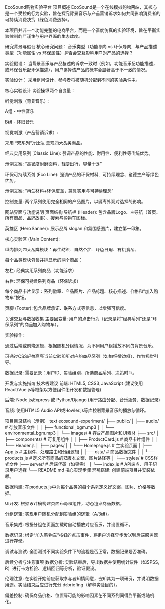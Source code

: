 EcoSound购物实验平台
项目概述
EcoSound是一个在线模拟购物网站，其核心是一个受控的行为实验，旨在探究背景音乐与产品营销诉求如何共同影响消费者的可持续消费决策（绿色消费选择）。

本项目并非一个功能完整的电商平台，而是一个高度仿真的实验环境，旨在平衡实验控制的严谨性与用户界面的生态效度。

研究背景与假设
核心研究问题： 音乐类型（功能导向 vs 环保导向）与产品描述类型（功能属性 vs 环保属性）是否会交互影响用户对产品的选择？

实验假设： 当背景音乐与产品描述的诉求一致时（例如，功能音乐配功能描述，或环保音乐配环保描述），用户选择该产品的概率会显著高于不一致的情况。

实验设计： 采用组间设计，参与者将被随机分配到不同的实验条件中。

核心实验设计
实验操纵两个自变量：

听觉刺激（背景音乐）:

A组 - 中性音乐


B组 - 怀旧音乐

视觉刺激（产品营销诉求）:

采用 “双系列”对比法 呈现四大品类商品。

经典实用系列 (Classic Line): 强调产品的性能、耐用性、便利性等传统优势。

示例文案: “高密度耐磨面料，轻便出行，容量十足”

环保可持续系列 (Eco Line): 强调产品的环保材料、可持续理念、道德生产等绿色优势。

示例文案: “再生材料+环保皮革，兼具实用与可持续理念”

控制变量: 两个系列使用完全相同的产品图片，以隔离外观对选择的影响。

网站界面与功能说明
页面结构
导航栏 (Header): 包含品牌Logo、主导航（首页、所有商品、品牌故事）、搜索与购物车图标。

英雄区 (Hero Banner): 展示品牌 slogan 和氛围感图片，建立第一印象。

核心实验区 (Main Content):

纵向排列四大品类模块：再生纺织、自然个护、绿色日用、有机食品。

每个品类模块包含并排显示的两个商品：

左栏: 经典实用系列商品（功能诉求）

右栏: 环保可持续系列商品（环保诉求）

每个商品卡片显示：系列徽章、产品图片、产品标题、核心描述、价格和“加入购物车”按钮。

页脚 (Footer): 包含品牌承诺、联系方式等信息，以增强可信度。

关键交互与数据收集
主要因变量: 用户的点击行为（记录是将“经典系列”还是“环保系列”的商品加入购物车）。

实验操作:

通过后端或前端逻辑，根据随机分组情况，为不同用户组播放不同的背景音乐。

可通过CSS轻微高亮当前实验组所对应的商品系列（如加细微边框），作为视觉引导。

数据记录: 需要记录：用户ID、实验组别、所选商品系列、决策时间。

开发与实施指南
技术栈建议
前端: HTML5, CSS3, JavaScript (建议使用React/Vue.js等框架以方便组件化开发和数据管理)

后端: Node.js/Express 或 Python/Django (用于路由分配、音乐服务、数据记录)

音频: 使用HTML5 Audio API或Howler.js等库控制背景音乐的播放与循环。

项目目录结构（示例）
text
ecosound-experiment/
├── public/
│   ├── audio/                 # 存放音乐文件
│   │   ├── functional_bgm.mp3
│   │   └── environmental_bgm.mp3
│   └── images/                # 存放产品图片和UI素材
├── src/
│   ├── components/            # 可复用组件
│   │   ├── ProductCard.js     # 商品卡片组件
│   │   └── Header.js
│   ├── pages/
│   │   └── Homepage.js        # 主实验页面
│   ├── App.js                 # 主组件，处理路由和分组逻辑
│   ├── data/                  # 商品数据文件
│   │   └── products.js        # 定义所有商品的双版本文案、图片路径等
│   └── styles/                # CSS样式文件
├── server/                    # 后端代码（如果需）
│   └── index.js               # API端点，用于记录用户选择
└── README.md
核心实现步骤
环境搭建: 创建前端项目并安装依赖。

数据构建: 在products.js中为每个品类的每个系列定义好文案、图片、价格等数据。

UI开发: 根据设计稿构建页面布局和组件，动态渲染商品数据。

分组逻辑: 实现用户随机分配到实验组的逻辑（A/B组）。

音乐集成: 根据分组在页面加载时自动播放对应音乐，并设置循环。

数据记录: 绑定“加入购物车”按钮的点击事件，将用户选择异步发送到后端服务器进行存储。

调试与测试: 全面测试不同实验条件下的流程是否正常，数据记录是否准确。

后续分析与注意事项
数据分析: 实验结束后，导出数据并使用统计软件（如SPSS, R）进行卡方检验、逻辑回归等分析，验证假设。

伦理注意: 在实验开始前应获取参与者知情同意，告知其为一项研究，并说明数据用途。实验结束后应进行充分 debriefing（解释实验目的）。

偏差控制: 确保商品价格、位置等可能的影响因素在不同系列间得到平衡或随机化。